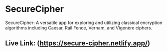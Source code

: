 # SecureCipher
SecureCipher: A versatile app for exploring and utilizing classical encryption algorithms including Caesar, Rail Fence, Vernam, and Vigenère ciphers.
## Live Link: (https://secure-cipher.netlify.app/)
